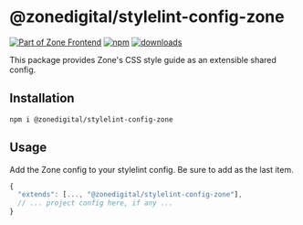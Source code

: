 # @zonedigital/stylelint-config-zone

[![Part of Zone Frontend][zone-fe-image]][zone-fe-url] [![npm][npm-image]][npm-url] [![downloads][downloads-image]][npm-url]

[zone-fe-image]: https://img.shields.io/badge/-frontend-lightgrey.svg?logo=data:image/svg+xml;base64,PHN2ZyB2aWV3Qm94PSIwIDAgMTMgMTQiIHZlcnNpb249IjEuMSIgeG1sbnM9Imh0dHA6Ly93d3cudzMub3JnLzIwMDAvc3ZnIiB4bWxuczp4bGluaz0iaHR0cDovL3d3dy53My5vcmcvMTk5OS94bGluayI+ICAgIDxwb2x5Z29uIGlkPSJTaGFwZSIgZmlsbD0iI0ZGRkZGRiIgZmlsbC1ydWxlPSJub256ZXJvIiBwb2ludHM9IjYuMjc3NjY4NzEgMTAuNzU0MjMzMSAxMi45OTU5NTA5IDAgMi43MzMwMDYxMyAwIDAuNzMwMDYxMzUgMy4xOTc2Njg3MSA2LjcxOTE0MTEgMy4xOTc2Njg3MSAwIDEzLjk1MTA0MjkgMTAuMjU5NTA5MiAxMy45NTEwNDI5IDEyLjI2MzMxMjkgMTAuNzUxNjU2NCI+PC9wb2x5Z29uPjwvc3ZnPg==&longCache=true&style=flat-square&colorA=2C2B39&colorB=1010E5
[zone-fe-url]: https://github.com/zone/frontend
[npm-image]: https://img.shields.io/npm/v/@zonedigital/stylelint-config-zone.svg?style=flat-square
[npm-url]: https://npmjs.org/package/@zonedigital/stylelint-config-zone
[downloads-image]: https://img.shields.io/npm/dm/@zonedigital/stylelint-config-zone.svg?style=flat-square

This package provides Zone's CSS style guide as an extensible shared config.

## Installation

`npm i @zonedigital/stylelint-config-zone`

## Usage

Add the Zone config to your stylelint config. Be sure to add as the last item.

```javascript
{
  "extends": [..., "@zonedigital/stylelint-config-zone"],
  // ... project config here, if any ...
}
```
